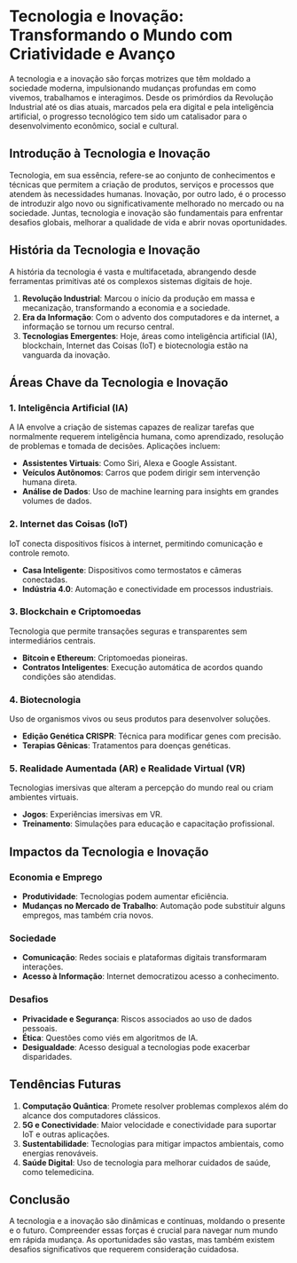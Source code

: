 # Tecnologia e Inovação: Transformando o Mundo com Criatividade e Avanço

A tecnologia e a inovação são forças motrizes que têm moldado a sociedade moderna, impulsionando mudanças profundas em como vivemos, trabalhamos e interagimos. Desde os primórdios da Revolução Industrial até os dias atuais, marcados pela era digital e pela inteligência artificial, o progresso tecnológico tem sido um catalisador para o desenvolvimento econômico, social e cultural.

## Introdução à Tecnologia e Inovação

Tecnologia, em sua essência, refere-se ao conjunto de conhecimentos e técnicas que permitem a criação de produtos, serviços e processos que atendem às necessidades humanas. Inovação, por outro lado, é o processo de introduzir algo novo ou significativamente melhorado no mercado ou na sociedade. Juntas, tecnologia e inovação são fundamentais para enfrentar desafios globais, melhorar a qualidade de vida e abrir novas oportunidades.

## História da Tecnologia e Inovação

A história da tecnologia é vasta e multifacetada, abrangendo desde ferramentas primitivas até os complexos sistemas digitais de hoje.

1. **Revolução Industrial**: Marcou o início da produção em massa e mecanização, transformando a economia e a sociedade.
2. **Era da Informação**: Com o advento dos computadores e da internet, a informação se tornou um recurso central.
3. **Tecnologias Emergentes**: Hoje, áreas como inteligência artificial (IA), blockchain, Internet das Coisas (IoT) e biotecnologia estão na vanguarda da inovação.

## Áreas Chave da Tecnologia e Inovação

### 1. Inteligência Artificial (IA)
A IA envolve a criação de sistemas capazes de realizar tarefas que normalmente requerem inteligência humana, como aprendizado, resolução de problemas e tomada de decisões. Aplicações incluem:
- **Assistentes Virtuais**: Como Siri, Alexa e Google Assistant.
- **Veículos Autônomos**: Carros que podem dirigir sem intervenção humana direta.
- **Análise de Dados**: Uso de machine learning para insights em grandes volumes de dados.

### 2. Internet das Coisas (IoT)
IoT conecta dispositivos físicos à internet, permitindo comunicação e controle remoto.
- **Casa Inteligente**: Dispositivos como termostatos e câmeras conectadas.
- **Indústria 4.0**: Automação e conectividade em processos industriais.

### 3. Blockchain e Criptomoedas
Tecnologia que permite transações seguras e transparentes sem intermediários centrais.
- **Bitcoin e Ethereum**: Criptomoedas pioneiras.
- **Contratos Inteligentes**: Execução automática de acordos quando condições são atendidas.

### 4. Biotecnologia
Uso de organismos vivos ou seus produtos para desenvolver soluções.
- **Edição Genética CRISPR**: Técnica para modificar genes com precisão.
- **Terapias Gênicas**: Tratamentos para doenças genéticas.

### 5. Realidade Aumentada (AR) e Realidade Virtual (VR)
Tecnologias imersivas que alteram a percepção do mundo real ou criam ambientes virtuais.
- **Jogos**: Experiências imersivas em VR.
- **Treinamento**: Simulações para educação e capacitação profissional.

## Impactos da Tecnologia e Inovação

### Economia e Emprego
- **Produtividade**: Tecnologias podem aumentar eficiência.
- **Mudanças no Mercado de Trabalho**: Automação pode substituir alguns empregos, mas também cria novos.

### Sociedade
- **Comunicação**: Redes sociais e plataformas digitais transformaram interações.
- **Acesso à Informação**: Internet democratizou acesso a conhecimento.

### Desafios
- **Privacidade e Segurança**: Riscos associados ao uso de dados pessoais.
- **Ética**: Questões como viés em algoritmos de IA.
- **Desigualdade**: Acesso desigual a tecnologias pode exacerbar disparidades.

## Tendências Futuras

1. **Computação Quântica**: Promete resolver problemas complexos além do alcance dos computadores clássicos.
2. **5G e Conectividade**: Maior velocidade e conectividade para suportar IoT e outras aplicações.
3. **Sustentabilidade**: Tecnologias para mitigar impactos ambientais, como energias renováveis.
4. **Saúde Digital**: Uso de tecnologia para melhorar cuidados de saúde, como telemedicina.

## Conclusão

A tecnologia e a inovação são dinâmicas e contínuas, moldando o presente e o futuro. Compreender essas forças é crucial para navegar num mundo em rápida mudança. As oportunidades são vastas, mas também existem desafios significativos que requerem consideração cuidadosa.
